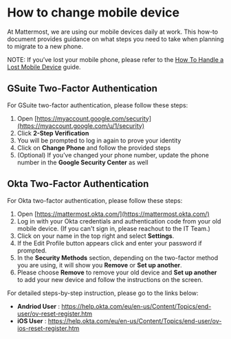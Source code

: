 # How to change mobile device

At Mattermost, we are using our mobile devices daily at work. This how-to document provides guidance on what steps you need to take when planning to migrate to a new phone. 

NOTE: If you’ve lost your mobile phone, please refer to the [How To Handle a Lost Mobile Device](https://handbook.mattermost.com/company/how-to-guides-for-staff/how-to-change-mobile-device/how-to-handle-a-lost-mobile-device) guide.

## **GSuite Two-Factor Authentication**

For GSuite two-factor authentication, please follow these steps:

1. Open [https://myaccount.google.com/security](https://myaccount.google.com/u/1/security)
2. Click **2-Step Verification**
3. You will be prompted to log in again to prove your identity
4. Click on **Change Phone** and follow the provided steps
5. \(Optional\) If you’ve changed your phone number, update the phone number in the **Google Security Center** as well

##  **Okta Two-Factor Authentication**

For Okta two-factor authentication, please follow these steps: 

1. Open [https://mattermost.okta.com/](https://mattermost.okta.com/)
2. Log in with your Okta credentials and authentication code from your old mobile device. (If you can't sign in, please reachout to the IT Team.)
3. Click on your name in the top right and select **Settings**.
4. If the Edit Profile button appears click and enter your password if prompted.
5. In the **Security Methods** section, depending on the two-factor method you are using, it will show you **Remove** or **Set up another**.
6. Please choose **Remove** to remove your old device and **Set up another** to add your new device and follow the instructions on the screen.


For detailed steps-by-step instruction, please go to the links below:
* **Andriod User** : https://help.okta.com/eu/en-us/Content/Topics/end-user/ov-reset-register.htm
* **iOS User** : https://help.okta.com/eu/en-us/Content/Topics/end-user/ov-ios-reset-register.htm

